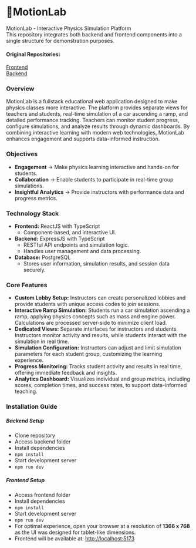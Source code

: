 # 🚗MotionLab
MotionLab - Interactive Physics Simulation Platform  
This repository integrates both backend and frontend components into a single structure for demonstration purposes.

#### Original Repositories:  
[Frontend](https://github.com/KimberlyMarquez/motionlab-frontend)  
[Backend](https://github.com/Crlss123/motionlab-backend)

### Overview
MotionLab is a fullstack educational web application designed to make physics classes more interactive. The platform provides separate views for teachers and students, real-time simulation of a car ascending a ramp, and detailed performance tracking. Teachers can monitor student progress, configure simulations, and analyze results through dynamic dashboards. By combining interactive learning with modern web technologies, MotionLab enhances engagement and supports data-informed instruction.

### Objectives
- **Engagement** → Make physics learning interactive and hands-on for students.  
- **Collaboration** → Enable students to participate in real-time group simulations.  
- **Insightful Analytics** → Provide instructors with performance data and progress metrics.  

### Technology Stack
- **Frontend:** ReactJS with TypeScript  
  - Component-based, and interactive UI.  
- **Backend:** ExpressJS with TypeScript  
  - RESTful API endpoints and simulation logic.  
  - Handles user management and data processing.  
- **Database:** PostgreSQL  
  - Stores user information, simulation results, and session data securely.

### Core Features
- **Custom Lobby Setup:** Instructors can create personalized lobbies and provide students with unique access codes to join sessions.  
- **Interactive Ramp Simulation:** Students run a car simulation ascending a ramp, applying physics concepts such as mass and engine power. Calculations are processed server-side to minimize client load.  
- **Dedicated Views:** Separate interfaces for instructors and students. Instructors monitor activity and results, while students interact with the simulation in real time.  
- **Simulation Configuration:** Instructors can adjust and limit simulation parameters for each student group, customizing the learning experience.  
- **Progress Monitoring:** Tracks student activity and results in real time, offering immediate feedback and insights.  
- **Analytics Dashboard:** Visualizes individual and group metrics, including scores, completion times, and success rates, to support data-informed teaching.

### Installation Guide

##### Backend Setup
- Clone repository  
- Access backend folder  
- Install dependencies  
- `npm install`  
- Start development server  
- `npm run dev`

##### Frontend Setup
- Access frontend folder  
- Install dependencies  
- `npm install`  
- Start development server  
- `npm run dev`  
- For optimal experience, open your browser at a resolution of **1366 x 768** as the UI was designed for tablet-like dimensions.  
- Frontend will be available at: [http://localhost:5173](http://localhost:5173)

